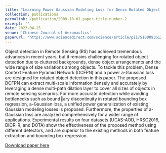 ```yaml
---
title: "Learning Power Gaussian Modeling Loss for Dense Rotated Object Detection in Remote Sensing Images"
collection: publications
permalink: /publication/2009-10-01-paper-title-number-2
excerpt: '' 
date: 2023-04-25
venue: 'Chinese Journal of Aeronautics'
paperurl: 'https://www.sciencedirect.com/science/article/pii/S1000936123001425'
---
```

Object detection in Remote Sensing (RS) has achieved tremendous advances in recent years, but it remains challenging for rotated object detection due to cluttered backgrounds, dense object arrangements and the wide range of size variations among objects. To tackle this problem, Dense Context Feature Pyramid Network (DCFPN) and a power a-Gaussian loss are designed for rotated object detection in this paper. The proposed DCFPN can extract multi-scale information densely and accurately by leveraging a dense multi-path dilation layer to cover all sizes of objects in remote sensing scenarios. For more accurate detection while avoiding bottlenecks such as boundary discontinuity in rotated bounding box regression, a-Gaussian loss, a unified power generalization of existing Gaussian modeling losses is proposed. Furthermore, the properties of a-Gaussian loss are analyzed comprehensively for a wider range of applications. Experimental results on four datasets (UCAS-AOD, HRSC2016, DIOR-R, and DOTA) show the effectiveness of the proposed method using different detectors, and are superior to the existing methods in both feature extraction and bounding box regression.

[Download paper here](https://www.sciencedirect.com/science/article/pii/S1000936123001425)
